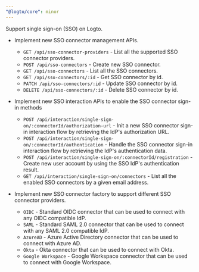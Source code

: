 ```yaml
---
"@logto/core": minor
---
```


Support single sign-on (SSO) on Logto.

- Implement new SSO connector management APIs.

  - `GET /api/sso-connector-providers` - List all the supported SSO connector providers.
  - `POST /api/sso-connectors` - Create new SSO connector.
  - `GET /api/sso-connectors` - List all the SSO connectors.
  - `GET /api/sso-connectors/:id` - Get SSO connector by id.
  - `PATCH /api/sso-connectors/:id` - Update SSO connector by id.
  - `DELETE /api/sso-connectors/:id` - Delete SSO connector by id.

- Implement new SSO interaction APIs to enable the SSO connector sign-in methods

  - `POST /api/interaction/single-sign-on/:connectorId/authorization-url` - Init a new SSO connector sign-in interaction flow by retrieving the IdP's authorization URL.
  - `POST /api/interaction/single-sign-on/:connectorId/authentication` - Handle the SSO connector sign-in interaction flow by retrieving the IdP's authentication data.
  - `POST /api/interaction/single-sign-on/:connectorId/registration` - Create new user account by using the SSO IdP's authentication result.
  - `GET /api/interaction/single-sign-on/connectors` - List all the enabled SSO connectors by a given email address.

- Implement new SSO connector factory to support different SSO connector providers.
  - `OIDC` - Standard OIDC connector that can be used to connect with any OIDC compatible IdP.
  - `SAML` - Standard SAML 2.0 connector that can be used to connect with any SAML 2.0 compatible IdP.
  - `AzureAD` - Azure Active Directory connector that can be used to connect with Azure AD.
  - `Okta` - Okta connector that can be used to connect with Okta.
  - `Google Workspace` - Google Workspace connector that can be used to connect with Google Workspace.
